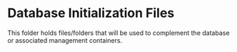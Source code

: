 # Database Initialization Files

This folder holds files/folders that will be used to complement the database or associated management containers.
